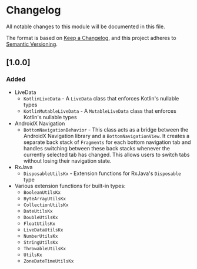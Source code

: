 # Changelog
All notable changes to this module will be documented in this file.

The format is based on [Keep a Changelog](https://keepachangelog.com/en/1.0.0/),
and this project adheres to [Semantic Versioning](https://semver.org/spec/v2.0.0.html).

## [1.0.0]
### Added
- LiveData
  - `KotlinLiveData` - A `LiveData` class that enforces Kotlin's nullable types
  - `KotlinMutableLiveData` - A `MutableLiveData` class that enforces Kotlin's nullable types
- AndroidX Navigation
  - `BottomNavigationBehavior` - This class acts as a bridge between the AndroidX Navigation library and a `BottomNavigationView`. It creates a separate back stack of `Fragments` for each bottom navigation tab and handles switching between these back stacks whenever the currently selected tab has changed. This allows users to switch tabs without losing their navigation state.
- RxJava
  - `DisposableUtilsKx` - Extension functions for RxJava's `Disposable` type
- Various extension functions for built-in types:
  - `BooleanUtilsKx`
  - `ByteArrayUtilsKx`
  - `CollectionUtilsKx`
  - `DateUtilsKx`
  - `DoubleUtilsKx`
  - `FloatUtilsKx`
  - `LiveDataUtilsKx`
  - `NumberUtilsKx`
  - `StringUtilsKx`
  - `ThrowableUtilsKx`
  - `UtilsKx`
  - `ZoneDateTimeUtilsKx`

